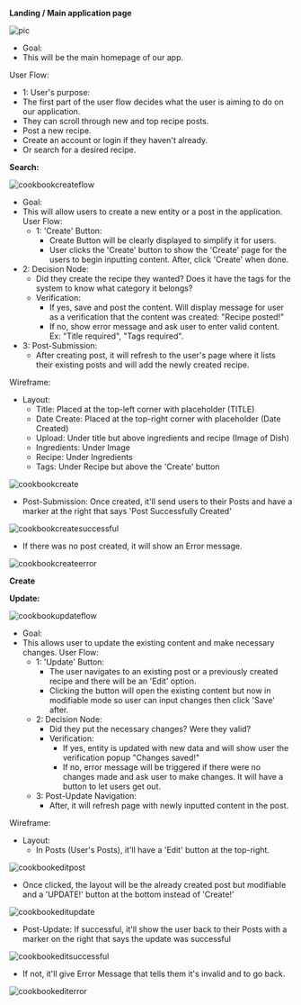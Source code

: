 **Landing / Main application page**

![pic](./MainPage.PNG)

- Goal:
- This will be the main homepage of our app.

User Flow:
  - 1: User's purpose:
   - The first part of the user flow decides what the user is aiming to do on our application.
   - They can scroll through new and top recipe posts.
   - Post a new recipe.
   - Create an account or login if they haven't already.
   - Or search for a desired recipe.

**Search:**

![cookbookcreateflow](cookbookcreateflow.png)

- Goal:
- This will allow users to create a new entity or a post in the application.
User Flow:
  - 1: 'Create' Button:
    - Create Button will be clearly displayed to simplify it for users.
    - User clicks the 'Create' button to show the 'Create' page for the users to begin inputting content. After, click 'Create' when done.
 - 2: Decision Node:
   - Did they create the recipe they wanted? Does it have the tags for the system to know what category it belongs?
   - Verification:
     - If yes, save and post the content. Will display message for user as a verification that the content was created: "Recipe posted!"
     - If no, show error message and ask user to enter valid content. Ex: "Title required", "Tags required".
 - 3: Post-Submission:
   - After creating post, it will refresh to the user's page where it lists their existing posts and will add the newly created recipe.
  
Wireframe:
- Layout:
  - Title: Placed at the top-left corner with placeholder (TITLE)
  - Date Create: Placed at the top-right corner with placeholder (Date Created)
  - Upload: Under title but above ingredients and recipe (Image of Dish)
  - Ingredients: Under Image
  - Recipe: Under Ingredients
  - Tags: Under Recipe but above the 'Create' button

![cookbookcreate](cookbookcreate.png)

  - Post-Submission: Once created, it'll send users to their Posts and have a marker at the right that says 'Post Successfully Created'

![cookbookcreatesuccessful](cookbookcreatesuccessful.png)

  - If there was no post created, it will show an Error message.

![cookbookcreateerror](cookbookcreateerror.png)

**Create**

**Update:**

![cookbookupdateflow](cookbookupdateflow.png)

- Goal:
- This allows user to update the existing content and make necessary changes.
User Flow:
  - 1: 'Update' Button:
    - The user navigates to an existing post or a previously created recipe and there will be an 'Edit' option.
    - Clicking the button will open the existing content but now in modifiable mode so user can input changes then click 'Save' after.
  - 2: Decision Node:
    - Did they put the necessary changes? Were they valid?
    - Verification:
      - If yes, entity is updated with new data and will show user the verification popup "Changes saved!"
      - If no, error message will be triggered if there were no changes made and ask user to make changes. It will have a button to let users get out.
  - 3: Post-Update Navigation:
    - After, it will refresh page with newly inputted content in the post.

Wireframe:
- Layout:
  - In Posts (User's Posts), it'll have a 'Edit' button at the top-right.

![cookbookeditpost](cookbookeditpost.png)

  - Once clicked, the layout will be the already created post but modifiable and a 'UPDATE!' button at the bottom instead of 'Create!'

![cookbookeditupdate](cookbookeditupdate.png)

  - Post-Update: If successful, it'll show the user back to their Posts with a marker on the right that says the update was successful

![cookbookeditsuccessful](cookbookeditsuccessful.png)

  - If not, it'll give Error Message that tells them it's invalid and to go back.

![cookbookediterror](cookbookediterror.png)
